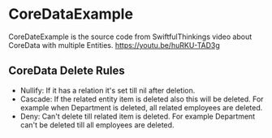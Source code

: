 # CoreDataExample

CoreDateExample is the source code from SwiftfulThinkings video about CoreData with multiple Entities. https://youtu.be/huRKU-TAD3g

## CoreData Delete Rules
- Nullify: If it has a relation it's set till nil after deletion.
- Cascade: If the related entity item is deleted also this will be deleted. For example when Department is deleted, all related employees are deleted.
- Deny: Can't delete till related item is deleted. For example Department can't be deleted till all employees are deleted.
